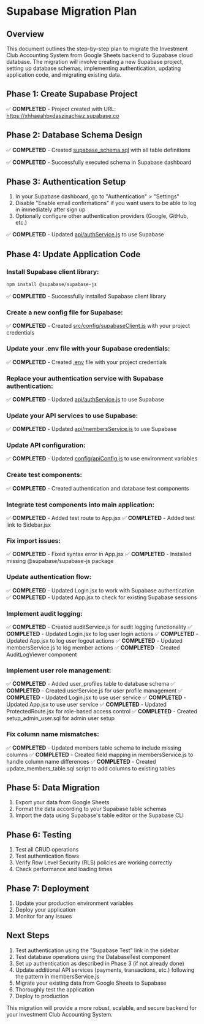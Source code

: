 # Supabase Migration Plan

## Overview

This document outlines the step-by-step plan to migrate the Investment Club Accounting System from Google Sheets backend to Supabase cloud database. The migration will involve creating a new Supabase project, setting up database schemas, implementing authentication, updating application code, and migrating existing data.

## Phase 1: Create Supabase Project

✅ **COMPLETED** - Project created with URL: https://xhhaeahbxdaszixachwz.supabase.co

## Phase 2: Database Schema Design

✅ **COMPLETED** - Created [supabase_schema.sql](file:///c:\Users\LENOVO\Documents\learnsupabase\miv1supabase\supabase_schema.sql) with all table definitions

✅ **COMPLETED** - Successfully executed schema in Supabase dashboard

## Phase 3: Authentication Setup

1. In your Supabase dashboard, go to "Authentication" > "Settings"
2. Disable "Enable email confirmations" if you want users to be able to log in immediately after sign up
3. Optionally configure other authentication providers (Google, GitHub, etc.)

✅ **COMPLETED** - Updated [api/authService.js](file:///c%3A/Users/LENOVO/Documents/learnsupabase/miv1supabase/api/authService.js) to use Supabase

## Phase 4: Update Application Code

### Install Supabase client library:
```bash
npm install @supabase/supabase-js
```

✅ **COMPLETED** - Successfully installed Supabase client library

### Create a new config file for Supabase:
✅ **COMPLETED** - Created [src/config/supabaseClient.js](file:///c%3A/Users/LENOVO/Documents/learnsupabase/miv1supabase/src/config/supabaseClient.js) with your project credentials

### Update your .env file with your Supabase credentials:
✅ **COMPLETED** - Created [.env](file:///c%3A/Users/LENOVO/Documents/learnsupabase/miv1supabase/.env) file with your project credentials

### Replace your authentication service with Supabase authentication:
✅ **COMPLETED** - Updated [api/authService.js](file:///c%3A/Users/LENOVO/Documents/learnsupabase/miv1supabase/api/authService.js) to use Supabase

### Update your API services to use Supabase:
✅ **COMPLETED** - Updated [api/membersService.js](file:///c%3A/Users/LENOVO/Documents/learnsupabase/miv1supabase/api/membersService.js) to use Supabase

### Update API configuration:
✅ **COMPLETED** - Updated [config/apiConfig.js](file:///c%3A/Users/LENOVO/Documents/learnsupabase/miv1supabase/config/apiConfig.js) to use environment variables

### Create test components:
✅ **COMPLETED** - Created authentication and database test components

### Integrate test components into main application:
✅ **COMPLETED** - Added test route to App.jsx
✅ **COMPLETED** - Added test link to Sidebar.jsx

### Fix import issues:
✅ **COMPLETED** - Fixed syntax error in App.jsx
✅ **COMPLETED** - Installed missing @supabase/supabase-js package

### Update authentication flow:
✅ **COMPLETED** - Updated Login.jsx to work with Supabase authentication
✅ **COMPLETED** - Updated App.jsx to check for existing Supabase sessions

### Implement audit logging:
✅ **COMPLETED** - Created auditService.js for audit logging functionality
✅ **COMPLETED** - Updated Login.jsx to log user login actions
✅ **COMPLETED** - Updated App.jsx to log user logout actions
✅ **COMPLETED** - Updated membersService.js to log member actions
✅ **COMPLETED** - Created AuditLogViewer component

### Implement user role management:
✅ **COMPLETED** - Added user_profiles table to database schema
✅ **COMPLETED** - Created userService.js for user profile management
✅ **COMPLETED** - Updated Login.jsx to use user service
✅ **COMPLETED** - Updated App.jsx to use user service
✅ **COMPLETED** - Updated ProtectedRoute.jsx for role-based access control
✅ **COMPLETED** - Created setup_admin_user.sql for admin user setup

### Fix column name mismatches:
✅ **COMPLETED** - Updated members table schema to include missing columns
✅ **COMPLETED** - Created field mapping in membersService.js to handle column name differences
✅ **COMPLETED** - Created update_members_table.sql script to add columns to existing tables

## Phase 5: Data Migration

1. Export your data from Google Sheets
2. Format the data according to your Supabase table schemas
3. Import the data using Supabase's table editor or the Supabase CLI

## Phase 6: Testing

1. Test all CRUD operations
2. Test authentication flows
3. Verify Row Level Security (RLS) policies are working correctly
4. Check performance and loading times

## Phase 7: Deployment

1. Update your production environment variables
2. Deploy your application
3. Monitor for any issues

## Next Steps

1. Test authentication using the "Supabase Test" link in the sidebar
2. Test database operations using the DatabaseTest component
3. Set up authentication as described in Phase 3 (if not already done)
4. Update additional API services (payments, transactions, etc.) following the pattern in membersService.js
5. Migrate your existing data from Google Sheets to Supabase
6. Thoroughly test the application
7. Deploy to production

This migration will provide a more robust, scalable, and secure backend for your Investment Club Accounting System.